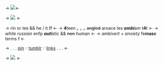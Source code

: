 -> ![](https://64.media.tumblr.com/ac3bdf82a7871c752584a587db231e81/179a32410c687483-1f/s2048x3072/8b4d23da958863273398de766ce93e64d1760c89.pnj)<-

-> ![](https://64.media.tumblr.com/727570190c5065df508424d7b9579b5c/179a32410c687483-aa/s2048x3072/10e8738ee8e6b1a55555530094a1f87f10e8cabc.pnj) <-

-> rin or lee && he / it ***!!*** <-
-> **4**teen ｡ ｡ ｡ ~~angled~~ aroace les ***ambi***am t**4**t <-
-> *white russian* enfp ***auti***stic && ~~non~~ human <-
-> *ambivert + anxiety* fe**masc** terms ***!*** <-

-> . . . [pin](https://pin.it/1v2I6Mo) `♡` [tumblr](https://www.tumblr.com/sakura-miku-my-love?source=share) `♡` [links](https://rentry.co/rins-links) . . . <-

-> ![](https://64.media.tumblr.com/9d4246519b417152f6591670b7c39c7f/179a32410c687483-ea/s2048x3072/ca68b834a3e8ec1b29dc1e88c5a6aeba948440f7.pnj) <-